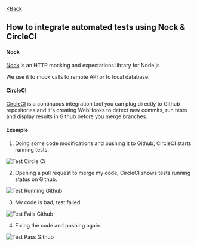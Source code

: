 [<Back](index.md)
## How to integrate automated tests using Nock & CircleCI

#### Nock

[Nock](https://github.com/node-nock/nock) is an HTTP mocking and expectations library for Node.js

We use it to mock calls to remote API or to local database.

#### CircleCI

[CircleCI](https://circleci.com/) is a continuous integration tool you can plug directly to Github repositories and it's creating WebHooks to detect new commits, run tests and display results in Github before you merge branches.

#### Exemple

1. Doing some code modifications and pushing it to Github, CircleCI starts running tests.

![Test Circle Ci](http://94.23.63.76/testci.png)

2. Opening a pull request to merge my code, CircleCI shows tests running status on Github.

![Test Running Github](http://94.23.63.76/testruningpr.png)

3. My code is bad, test failed

![Test Fails Github](http://94.23.63.76/testfail.png)

4. Fixing the code and pushing again

![Test Pass Github](http://94.23.63.76/testpass.png)
